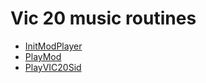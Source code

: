 # Vic 20 music routines

- [InitModPlayer](../methods/initmodplayer.md)
- [PlayMod](../methods/playmod.md)
- [PlayVIC20Sid](../methods/playvic20sid.md)